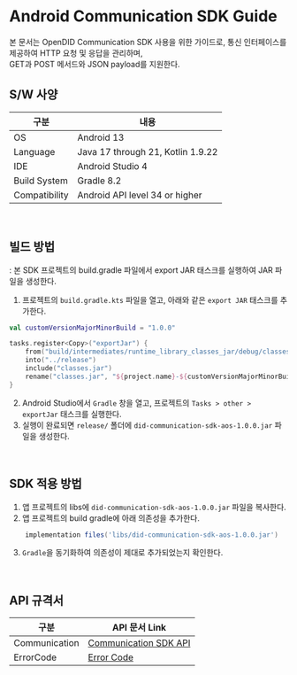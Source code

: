 # Android Communication SDK Guide
본 문서는 OpenDID Communication SDK 사용을 위한 가이드로,
통신 인터페이스를 제공하여 HTTP 요청 및 응답을 관리하며,<br> 
GET과 POST 메서드와 JSON payload를 지원한다.


## S/W 사양
| 구분 | 내용                |
|------|----------------------------|
| OS  | Android 13|
| Language  | Java 17 through 21, Kotlin 1.9.22|
| IDE  | Android Studio 4|
| Build System  | Gradle 8.2 |
| Compatibility | Android API level 34 or higher  |

<br>

## 빌드 방법
: 본 SDK 프로젝트의 build.gradle 파일에서 export JAR 태스크를 실행하여 JAR 파일을 생성한다.
1. 프로젝트의 `build.gradle.kts` 파일을 열고, 아래와 같은 `export JAR` 태스크를 추가한다.
```kotlin
val customVersionMajorMinorBuild = "1.0.0"

tasks.register<Copy>("exportJar") {
    from("build/intermediates/runtime_library_classes_jar/debug/classes.jar")
    into("../release")
    include("classes.jar")
    rename("classes.jar", "${project.name}-${customVersionMajorMinorBuild}.jar")
}
```
2. Android Studio에서 `Gradle` 창을 열고, 프로젝트의 `Tasks > other > exportJar` 태스크를 실행한다.
3. 실행이 완료되면 `release/` 폴더에 `did-communication-sdk-aos-1.0.0.jar` 파일을 생성한다.

<br>

## SDK 적용 방법
1. 앱 프로젝트의 libs에 `did-communication-sdk-aos-1.0.0.jar` 파일을 복사한다.
2. 앱 프로젝트의 build gradle에 아래 의존성을 추가한다.

```groovy
    implementation files('libs/did-communication-sdk-aos-1.0.0.jar')
```
3. `Gradle`을 동기화하여 의존성이 제대로 추가되었는지 확인한다.

<br>

## API 규격서
| 구분 | API 문서 Link |
|------|----------------------------|
| Communication  | [Communication SDK API](../../../docs/api/did-communication-sdk-aos/Communication_ko.md) |
| ErrorCode      | [Error Code](../../../docs/api/did-communication-sdk-aos/CommunicationError.md) |